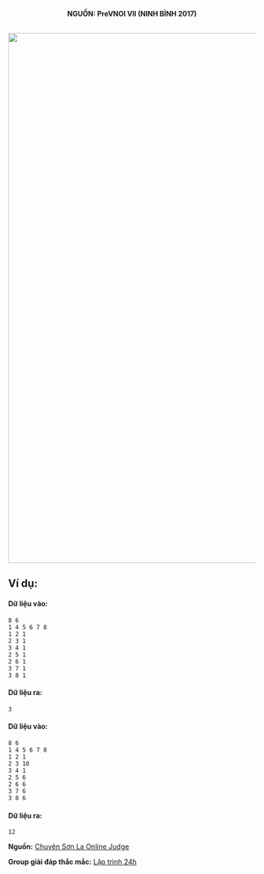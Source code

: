 **<center>NGUỒN: PreVNOI Ⅶ (NINH BÌNH 2017)</center>**
<br>

<img src="/images/problems/1066/bubbletea.svg" width=1080px>

## Ví dụ:
#### Dữ liệu vào:
```
8 6
1 4 5 6 7 8
1 2 1
2 3 1
3 4 1
2 5 1
2 6 1
3 7 1 
3 8 1
```

#### Dữ liệu ra:
```
3
```

#### Dữ liệu vào:
```
8 6
1 4 5 6 7 8
1 2 1
2 3 10
3 4 1
2 5 6
2 6 6
3 7 6
3 8 6
```

#### Dữ liệu ra:
```
12
```
**Nguồn:** [Chuyên Sơn La Online Judge](http://csloj.ddns.net/)

**Group giải đáp thắc mắc:** [Lập trình 24h](https://www.facebook.com/groups/1386904321519984)
